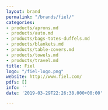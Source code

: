 ```yaml
---
layout: brand
permalink: "/brands/fiel/"
categories:
- products/aprons.md
- products/auto.md
- products/bags-totes-duffels.md
- products/blankets.md
- products/table-covers.md
- products/towels.md
- products/travel.md
title: Fiel
logo: "/fiel-logo.png"
website: http://www.fiel.com/
pdfs: []
info: ''
date: '2019-03-29T22:26:38.000+00:00'

---
```

